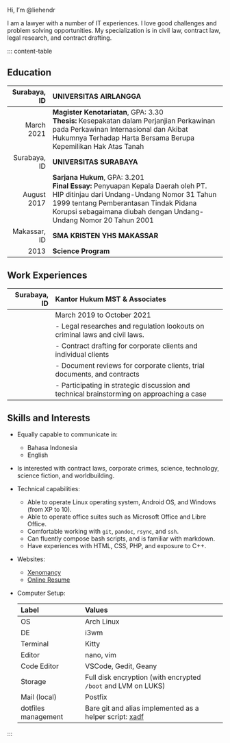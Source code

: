 Hi, I’m @liehendr

I am a lawyer with a number of IT experiences.
I love good challenges and problem solving opportunities.
My specialization is in civil law, contract law, legal research, and contract drafting.

::: content-table

## Education

| Surabaya, ID | UNIVERSITAS AIRLANGGA |
| -----------: | :----------------------------------------------- |
| March 2021   | **Magister Kenotariatan**, GPA: 3.30 <br> **Thesis:** Kesepakatan dalam Perjanjian Perkawinan pada Perkawinan Internasional dan Akibat Hukumnya Terhadap Harta Bersama Berupa Kepemilikan Hak Atas Tanah |
| Surabaya, ID | **UNIVERSITAS SURABAYA** |
| August 2017 | **Sarjana Hukum**, GPA: 3.201 <br> **Final Essay:** Penyuapan Kepala Daerah oleh PT. HIP ditinjau dari Undang-Undang Nomor 31 Tahun 1999 tentang Pemberantasan Tindak Pidana Korupsi sebagaimana diubah dengan Undang-Undang Nomor 20 Tahun 2001 |
| Makassar, ID | **SMA KRISTEN YHS MAKASSAR** | Makassar, ID |
| 2013 | **Science Program** |

## Work Experiences

| Surabaya, ID | Kantor Hukum MST & Associates |
| ----------: | :----------------------------------------------- |
|| March 2019 to October 2021 | **Lawyer Internship** |
|| - Legal researches and regulation lookouts on criminal laws and civil laws. |
|| - Contract drafting for corporate clients and individual clients |
|| - Document reviews for corporate clients, trial documents, and contracts |
|| - Participating in strategic discussion and technical brainstorming on approaching a case |

## Skills and Interests

- Equally capable to communicate in:

  - Bahasa Indonesia
  - English

- Is interested with contract laws, corporate crimes, science, technology, science fiction, and worldbuilding.

- Technical capabilities:

  - Able to operate Linux operating system, Android OS, and Windows (from XP to 10).
  - Able to operate office suites such as Microsoft Office and Libre Office.
  - Comfortable working with `git`, `pandoc`, `rsync`, and `ssh`.
  - Can fluently compose bash scripts, and is familiar with markdown.
  - Have experiences with HTML, CSS, PHP, and exposure to C++.

- Websites:

  - [Xenomancy](https://xenomancy.id)
  - [Online Resume](https://hendrik.liecorp.id)

- Computer Setup:

  | Label       | Values |
  | :---------- | :------------------ |
  |OS           | Arch Linux |
  |DE           | i3wm |
  |Terminal     | Kitty |
  |Editor       | nano, vim |
  |Code Editor  | VSCode, Gedit, Geany |
  |Storage      | Full disk encryption (with encrypted `/boot` and LVM on LUKS) |
  |Mail (local) | Postfix |
  |dotfiles management | Bare git and alias implemented as a helper script: [xadf](https://github.com/liehendr/xadf) |

:::

<!---
liehendr/liehendr is a ✨ special ✨ repository because its `README.md` (this file) appears on your GitHub profile.
You can click the Preview link to take a look at your changes.
--->
